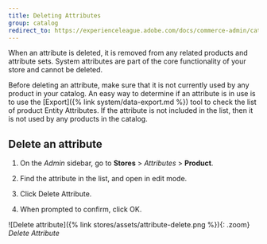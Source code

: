 ```yaml
---
title: Deleting Attributes
group: catalog
redirect_to: https://experienceleague.adobe.com/docs/commerce-admin/catalog/product-attributes/create/attribute-product-create.html#delete-an-attribute
---
```


When an attribute is deleted, it is removed from any related products and attribute sets. System attributes are part of the core functionality of your store and cannot be deleted.

Before deleting an attribute, make sure that it is not currently used by any product in your catalog. An easy way to determine if an attribute is in use is to use the [Export]({% link system/data-export.md %}) tool to check the list of product Entity Attributes. If the attribute is not included in the list, then it is not used by any products in the catalog.

## Delete an attribute

1. On the _Admin_ sidebar, go to **Stores** > _Attributes_ > **Product**.

1. Find the attribute in the list, and open in edit mode.

1. Click <span class="btn">Delete Attribute</span>.

1. When prompted to confirm, click <span class="btn">OK</span>.

![Delete attribute]({% link stores/assets/attribute-delete.png %}){: .zoom}
_Delete Attribute_
